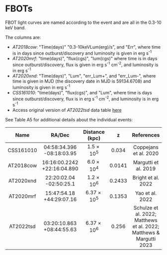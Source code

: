 # FBOTs

FBOT light curves are named according to the event and are all in the 0.3-10 keV band.

The columns are:
- _AT2018cow_: "Time(days)" "0.3-10keVLum(erg)/s", and "Err", where time is in days since outburst/discovery and luminosity is given in erg s<sup>-1</sup>
- _AT2020mrf_: "time(days)", "flux(cgs)", "lum(cgs)" where time is in days since outburst/discovery, flux is given in erg s<sup>-1</sup> cm<sup>-2</sup>, and luminosity is in erg s<sup>-1</sup>
- _AT2020xnd_: "Time(days)", "Lum", "err_Lum+", and "err_Lum-", where time is given in MJD (the discovery date in MJD is 59134.6708) and luminosity is given in erg s<sup>-1</sup>
- _CSS161010_: "time(days)", "flux(cgs)", and "Lum", where time is days since outburst/discovery, flux is in erg s<sup>-1</sup> cm<sup>-2</sup>, and luminosity is in erg s<sup>-1</sup>
- Access original version of _AT2022tsd_ data table [here](https://www.wis-tns.org/astronotes/astronote/2023-159)

See Table A5 for additional details about the individual events:

|Name | RA/Dec | Distance (kpc) | z | References|
| :---: | :---: | :---: | :---: | :---: |
|CSS161010 | 04:58:34.396 -08:18:03.95 | $1.5 \times 10^5$ | 0.034 | Coppejans et al. 2020|
|AT2018cow | 16:16:00.2242 +22:16:04.890 | $6.0 \times 10^4$ | 0.0141 | Margutti et al. 2019|
|AT2020xnd | 22:20:02.04 -02:50:25.1 | $1.2 \times 10^6$ | 0.2433 | Bright et al. 2022|
|AT2020mrf | 15:47:54.18 +44:29:07.16 | $6.37\times 10^5$ | 0.1353 | Yao et al. 2022|
|AT2022tsd | 03:20:10.863 +08:44:55.63 | $6.37\times 10^6$ | 0.256 | Schulze et al. 2022; Matthews et al. 2022; Matthews & Margutti 2023|

